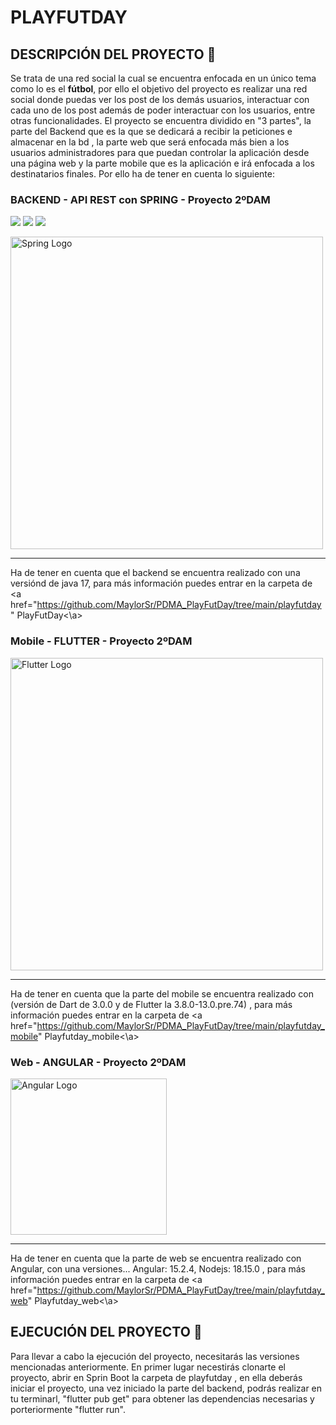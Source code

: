 # PLAYFUTDAY




## **DESCRIPCIÓN DEL PROYECTO** :speech_balloon:
Se trata de una red social la cual se encuentra enfocada en un único tema como lo es el **fútbol**, por ello el objetivo del proyecto es realizar una red social donde puedas ver los post de los demás usuarios, interactuar con cada uno de los post además de poder interactuar con los usuarios, entre otras funcionalidades.
El proyecto se encuentra dividido en "3 partes", la parte del Backend que es la que se dedicará a recibir la peticiones e almacenar en la bd , la parte web que será enfocada más bien a los usuarios administradores para que puedan controlar la aplicación desde una página web y la parte mobile que es la aplicación e irá enfocada a los destinatarios finales.
Por ello ha de tener en cuenta lo siguiente:

### BACKEND - API REST con SPRING - Proyecto 2ºDAM

<img src="https://img.shields.io/badge/Spring--Framework-5.7-green"/> <img src="https://img.shields.io/badge/Apache--Maven-3.8.6-blue"/> <img src="https://img.shields.io/badge/Java-17.0-brightgreen"/>

 <img src="https://niixer.com/wp-content/uploads/2020/11/spring-boot.png" width="500" alt="Spring Logo"/>
 
___
Ha de tener en cuenta que el backend se encuentra realizado con una versiónd de java 17, para más información puedes entrar en la carpeta de <a href="https://github.com/MaylorSr/PDMA_PlayFutDay/tree/main/playfutday" PlayFutDay<\a>

### Mobile - FLUTTER - Proyecto 2ºDAM

<img src="https://docs.flutter.dev/assets/images/shared/brand/flutter/logo/flutter-lockup.png" width="500" alt="Flutter Logo"/>

___
Ha de tener en cuenta que la parte del mobile se encuentra realizado con (versión de Dart de 3.0.0 y de Flutter la 3.8.0-13.0.pre.74) , para más información puedes entrar en la carpeta de <a href="https://github.com/MaylorSr/PDMA_PlayFutDay/tree/main/playfutday_mobile" Playfutday_mobile<\a>

### Web - ANGULAR - Proyecto 2ºDAM

<img src="https://user-images.githubusercontent.com/93126452/228478221-9fdd0b24-7755-4506-99cb-278dd1a4ee36.png" width="250" alt="Angular Logo"/>

___
Ha de tener en cuenta que la parte de web se encuentra realizado con Angular, con una versiones... Angular: 15.2.4, Nodejs: 18.15.0 , para más información puedes entrar en la carpeta de <a href="https://github.com/MaylorSr/PDMA_PlayFutDay/tree/main/playfutday_web" Playfutday_web<\a><br>


## **EJECUCIÓN DEL PROYECTO** :speech_balloon:
Para llevar a cabo la ejecución del proyecto, necesitarás las versiones mencionadas anteriormente. En primer lugar necestirás clonarte el proyecto, abrir en Sprin Boot la carpeta de playfutday , en ella deberás iniciar el proyecto, una vez iniciado la parte del backend, podrás realizar en tu terminarl, "flutter pub get" para obtener las dependencias necesarias y porteriormente "flutter run".

